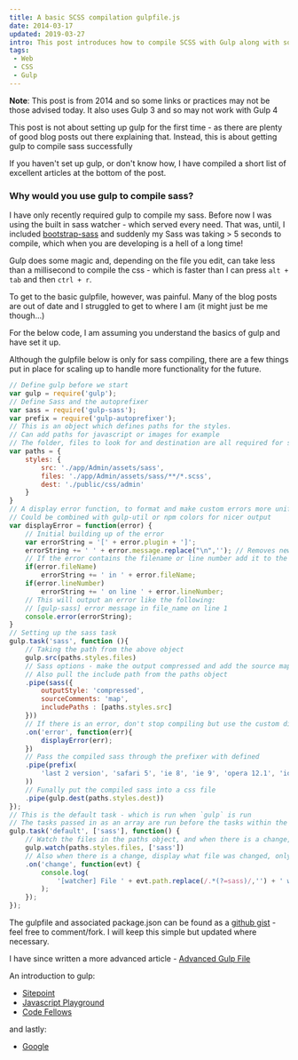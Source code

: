 ```yaml
---
title: A basic SCSS compilation gulpfile.js
date: 2014-03-17
updated: 2019-03-27
intro: This post introduces how to compile SCSS with Gulp along with some core concepts
tags:
 - Web
 - CSS
 - Gulp
---
```


<div class="info"><strong>Note</strong>: This post is from 2014 and so some links or practices may not be those advised today. It also uses Gulp 3 and so may not work with Gulp 4</div>

This post is not about setting up gulp for the first time - as there are plenty of good blog posts out there explaining that. Instead, this is about getting gulp to compile sass successfully

If you haven't set up gulp, or don't know how, I have compiled a short list of excellent articles at the bottom of the post.

### Why would you use gulp to compile sass?

I have only recently required gulp to compile my sass. Before now I was using the built in sass watcher - which served every need. That was, until, I included [bootstrap-sass](https://github.com/twbs/bootstrap-sass) and suddenly my Sass was taking > 5 seconds to compile, which when you are developing is a hell of a long time!

Gulp does some magic and, depending on the file you edit, can take less than a millisecond to compile the css - which is faster than I can press `alt + tab` and then `ctrl + r`.

To get to the basic gulpfile, however, was painful. Many of the blog posts are out of date and I struggled to get to where I am (it might just be me though...)

For the below code, I am assuming you understand the basics of gulp and have set it up.

Although the gulpfile below is only for sass compiling, there are a few things put in place for scaling up to handle more functionality for the future.

```js
// Define gulp before we start
var gulp = require('gulp');
// Define Sass and the autoprefixer
var sass = require('gulp-sass');
var prefix = require('gulp-autoprefixer');
// This is an object which defines paths for the styles.
// Can add paths for javascript or images for example
// The folder, files to look for and destination are all required for sass
var paths = {
	styles: {
		src: './app/Admin/assets/sass',
		files: './app/Admin/assets/sass/**/*.scss',
		dest: './public/css/admin'
	}
}
// A display error function, to format and make custom errors more uniform
// Could be combined with gulp-util or npm colors for nicer output
var displayError = function(error) {
	// Initial building up of the error
	var errorString = '[' + error.plugin + ']';
	errorString += ' ' + error.message.replace("\n",''); // Removes new line at the end
	// If the error contains the filename or line number add it to the string
	if(error.fileName)
		errorString += ' in ' + error.fileName;
	if(error.lineNumber)
		errorString += ' on line ' + error.lineNumber;
	// This will output an error like the following:
	// [gulp-sass] error message in file_name on line 1
	console.error(errorString);
}
// Setting up the sass task
gulp.task('sass', function (){
	// Taking the path from the above object
	gulp.src(paths.styles.files)
	// Sass options - make the output compressed and add the source map
	// Also pull the include path from the paths object
	.pipe(sass({
		outputStyle: 'compressed',
		sourceComments: 'map',
		includePaths : [paths.styles.src]
	}))
	// If there is an error, don't stop compiling but use the custom displayError function
	.on('error', function(err){
		displayError(err);
	})
	// Pass the compiled sass through the prefixer with defined
	.pipe(prefix(
		'last 2 version', 'safari 5', 'ie 8', 'ie 9', 'opera 12.1', 'ios 6', 'android 4'
	))
	// Funally put the compiled sass into a css file
	.pipe(gulp.dest(paths.styles.dest))
});
// This is the default task - which is run when `gulp` is run
// The tasks passed in as an array are run before the tasks within the function
gulp.task('default', ['sass'], function() {
	// Watch the files in the paths object, and when there is a change, fun the functions in the array
	gulp.watch(paths.styles.files, ['sass'])
	// Also when there is a change, display what file was changed, only showing the path after the 'sass folder'
	.on('change', function(evt) {
		console.log(
			'[watcher] File ' + evt.path.replace(/.*(?=sass)/,'') + ' was ' + evt.type + ', compiling...'
		);
	});
});
```

The gulpfile and associated package.json can be found as a [github gist](https://gist.github.com/mikestreety/9525414) - feel free to comment/fork. I will keep this simple but updated where necessary.

<div class="info">I have since written a more advanced article - <a href="https://www.mikestreety.co.uk/blog/advanced-gulp-file">Advanced Gulp File</a></div>

An introduction to gulp:

- [Sitepoint](http://www.sitepoint.com/introduction-gulp-js/)
- [Javascript Playground](http://javascriptplayground.com/blog/2014/02/an-intro-to-gulp/)
- [Code Fellows](http://www.codefellows.org/blogs/quick-intro-to-gulp-js)

and lastly:

- [Google](https://www.google.co.uk/search?q=an+introduction+to+gulp)
